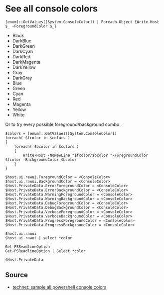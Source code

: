 ﻿# See all console colors

	[enum]::GetValues([System.ConsoleColor]) | Foreach-Object {Write-Host $_ -ForegroundColor $_}

- Black
- DarkBlue
- DarkGreen
- DarkCyan
- DarkRed
- DarkMagenta
- DarkYellow
- Gray
- DarkGray
- Blue
- Green
- Cyan
- Red
- Magenta
- Yellow
- White

Or to try every possible foreground/background combo:

	$colors = [enum]::GetValues([System.ConsoleColor])
	foreach( $fcolor in $colors )
	{
		foreach( $bcolor in $colors )
		{
			Write-Host -NoNewLine "$fcolor/$bcolor "-ForegroundColor $fcolor -BackgroundColor $bcolor
		}
	}

<!--  [enum]::GetValues([System.ConsoleColor]) | % { Write-Host " * $($_)" -f ($_) }  -->

	$host.ui.rawui.ForegroundColor = <ConsoleColor>
	$host.ui.rawui.BackgroundColor = <ConsoleColor>
	$Host.PrivateData.ErrorForegroundColor = <ConsoleColor>
	$Host.PrivateData.ErrorBackgroundColor = <ConsoleColor>
	$Host.PrivateData.WarningForegroundColor = <ConsoleColor>
	$Host.PrivateData.WarningBackgroundColor = <ConsoleColor>
	$Host.PrivateData.DebugForegroundColor = <ConsoleColor>
	$Host.PrivateData.DebugBackgroundColor = <ConsoleColor>
	$Host.PrivateData.VerboseForegroundColor = <ConsoleColor>
	$Host.PrivateData.VerboseBackgroundColor = <ConsoleColor>
	$Host.PrivateData.ProgressForegroundColor = <ConsoleColor>
	$Host.PrivateData.ProgressBackgroundColor = <ConsoleColor>

	$host.ui.rawui
	$host.ui.rawui | select *color

	Get-PSReadlineOption
	Get-PSReadlineOption | Select *color

	$Host.PrivateData

## Source

- [technet: sample all powershell console colors](http://blogs.technet.com/b/gary/archive/2013/11/21/sample-all-powershell-console-colors.aspx)
